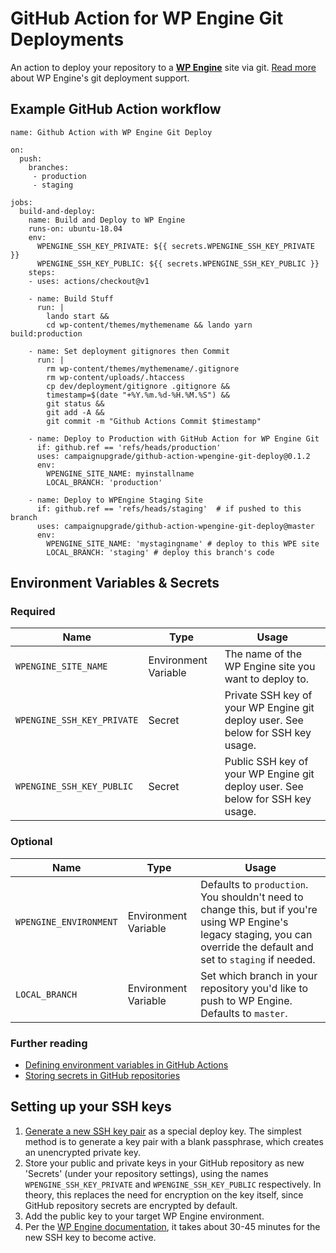 # GitHub Action for WP Engine Git Deployments

An action to deploy your repository to a **[WP Engine](https://wpengine.com)** site via git. [Read more](https://wpengine.com/git/) about WP Engine's git deployment support.

## Example GitHub Action workflow

```
name: Github Action with WP Engine Git Deploy

on:
  push:
    branches:
     - production
     - staging

jobs:
  build-and-deploy:
    name: Build and Deploy to WP Engine
    runs-on: ubuntu-18.04
    env:
      WPENGINE_SSH_KEY_PRIVATE: ${{ secrets.WPENGINE_SSH_KEY_PRIVATE }}
      WPENGINE_SSH_KEY_PUBLIC: ${{ secrets.WPENGINE_SSH_KEY_PUBLIC }}
    steps:
    - uses: actions/checkout@v1
    
    - name: Build Stuff
      run: |
        lando start &&
        cd wp-content/themes/mythemename && lando yarn build:production

    - name: Set deployment gitignores then Commit
      run: |
        rm wp-content/themes/mythemename/.gitignore
        rm wp-content/uploads/.htaccess
        cp dev/deployment/gitignore .gitignore &&
        timestamp=$(date "+%Y.%m.%d-%H.%M.%S") &&
        git status &&
        git add -A &&
        git commit -m "Github Actions Commit $timestamp"

    - name: Deploy to Production with GitHub Action for WP Engine Git
      if: github.ref == 'refs/heads/production'
      uses: campaignupgrade/github-action-wpengine-git-deploy@0.1.2
      env:
        WPENGINE_SITE_NAME: myinstallname
        LOCAL_BRANCH: 'production'

    - name: Deploy to WPEngine Staging Site
      if: github.ref == 'refs/heads/staging'  # if pushed to this branch
      uses: campaignupgrade/github-action-wpengine-git-deploy@master
      env:
        WPENGINE_SITE_NAME: 'mystagingname' # deploy to this WPE site
        LOCAL_BRANCH: 'staging' # deploy this branch's code
```

## Environment Variables & Secrets

### Required

| Name | Type | Usage |
|-|-|-|
| `WPENGINE_SITE_NAME` | Environment Variable | The name of the WP Engine site you want to deploy to. |
| `WPENGINE_SSH_KEY_PRIVATE` | Secret | Private SSH key of your WP Engine git deploy user. See below for SSH key usage. |
|  `WPENGINE_SSH_KEY_PUBLIC` | Secret | Public SSH key of your WP Engine git deploy user. See below for SSH key usage. |

### Optional

| Name | Type  | Usage |
|-|-|-|
| `WPENGINE_ENVIRONMENT` | Environment Variable  | Defaults to `production`. You shouldn't need to change this, but if you're using WP Engine's legacy staging, you can override the default and set to `staging` if needed. |
| `LOCAL_BRANCH` | Environment Variable  | Set which branch in your repository you'd like to push to WP Engine. Defaults to `master`. |

### Further reading

* [Defining environment variables in GitHub Actions](https://developer.github.com/actions/creating-github-actions/accessing-the-runtime-environment/#environment-variables)
* [Storing secrets in GitHub repositories](https://developer.github.com/actions/managing-workflows/storing-secrets/)

## Setting up your SSH keys

1. [Generate a new SSH key pair](https://help.github.com/articles/generating-a-new-ssh-key-and-adding-it-to-the-ssh-agent/) as a special deploy key. The simplest method is to generate a key pair with a blank passphrase, which creates an unencrypted private key.
2. Store your public and private keys in your GitHub repository as new 'Secrets' (under your repository settings), using the names `WPENGINE_SSH_KEY_PRIVATE` and `WPENGINE_SSH_KEY_PUBLIC` respectively. In theory, this replaces the need for encryption on the key itself, since GitHub repository secrets are encrypted by default.
3. Add the public key to your target WP Engine environment.
4. Per the [WP Engine documentation](https://wpengine.com/git/), it takes about 30-45 minutes for the new SSH key to become active.
